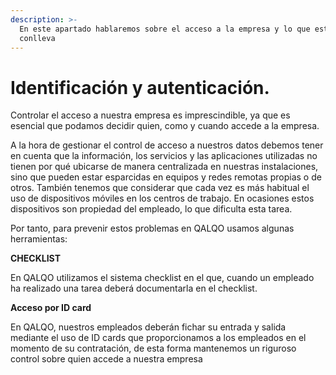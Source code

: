 ```yaml
---
description: >-
  En este apartado hablaremos sobre el acceso a la empresa y lo que esto
  conlleva
---
```


# Identificación y autenticación.

Controlar el acceso a nuestra empresa es imprescindible, ya que es esencial que podamos decidir quien, como y cuando accede a la empresa.

A la hora de gestionar el control de acceso a nuestros datos debemos tener en cuenta que la información, los servicios y las aplicaciones utilizadas no tienen por qué ubicarse de manera centralizada en nuestras instalaciones, sino que pueden estar esparcidas en equipos y redes remotas propias o de otros. También tenemos que considerar que cada vez es más habitual el uso de dispositivos móviles en los centros de trabajo. En ocasiones estos dispositivos son propiedad del empleado, lo que dificulta esta tarea.

Por tanto, para prevenir estos problemas en QALQO usamos algunas herramientas:

**CHECKLIST** 

En QALQO utilizamos el sistema checklist en el que, cuando un empleado ha realizado una tarea deberá documentarla en el checklist.

**Acceso por ID card**

En QALQO, nuestros empleados deberán fichar su entrada y salida mediante el uso de ID cards que proporcionamos a los empleados en el momento de su contratación, de esta forma mantenemos un riguroso control sobre quien accede a nuestra empresa



